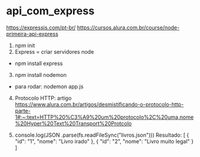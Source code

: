 # api_com_express
https://expressjs.com/pt-br/
https://cursos.alura.com.br/course/node-primeira-api-express

1) npm init
2) Express = criar servidores node
- npm install express
3) npm install nodemon
- para rodar: nodemon app.js  

4) Protocolo HTTP: artigo https://www.alura.com.br/artigos/desmistificando-o-protocolo-http-parte-1#:~:text=HTTP%20%C3%A9%20um%20protocolo%2C%20uma,nome%20Hyper%20Text%20Transport%20Protcolo

5) console.log(JSON .parse(fs.readFileSync("livros.json")))
Resultado: 
[
    {
        "id": "1",
        "nome": "Livro irado"
    },
    {
        "id": "2",
        "nome": "Livro muito legal"
    }
]